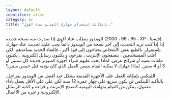 ```yaml
---
layout: default
identifier: alive
category: ar
title: "بإمكانك إستخدام جهازك القديم مدة أطول."
---
```


الويندوز يتطلب عتاد أقوى إذا صدرت منه نسخة جديدة (95 ، 98 ، 2000 ، XP ، فيستا).
إذا إذا كنت تريد التحديث إلى آخر نسخة من الويندوز دائماً يجب عليك تحديث عتاد
 جهازك بإستمرار. بالطبع بعض الأشخاص يحتاجون إلى قوة أكبر ، فالعتاد الجديد يساعدهم.
لكن أغلب المستخدمين ، يتصفحون الإنترنت ، يقرءون و يكتبون رسائل إلكترونية ، يكتبون
ملفات نصية أو شرائح عرض. لماذا يجب عليهم شراء أجهزة كمبيوتر جديدة كل سنتين أو 3
أو 4 سنين. لماذا جهازك لا يمكنه القيام بنفس العمل الذي كان يؤديه قبل خمس سنين؟


اللينكس بإمكانه العمل على الأجهزة القديمة بشكل جيد أفضل من الويندوز بمراحل.
بالتأكيد اللينكس لن يكون سريع على جهاز عمره 12 سنه لكن على
على الأقل يعمل بأداء معقول، يمكن من القيام بمهامك اليومية كتصفح 
الإنترنت و قراءة و كتابة الرسائل الإلكترونية و غيره من الأعمال.





